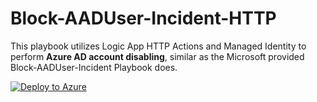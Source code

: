 # Block-AADUser-Incident-HTTP

This playbook utilizes Logic App HTTP Actions and Managed Identity to perform **Azure AD account disabling**, similar as the Microsoft provided Block-AADUser-Incident Playbook does. 

[![Deploy to Azure](https://aka.ms/deploytoazurebutton)](https://portal.azure.com/#create/Microsoft.Template/uri/https%3A%2F%2Fraw.githubusercontent.com%2Fmikoiv%2FMicrosoftSentinel-Playbooks%2Fmain%2FBlock-AADUser-Incident-HTTP%2Fazuredeploy.json)

